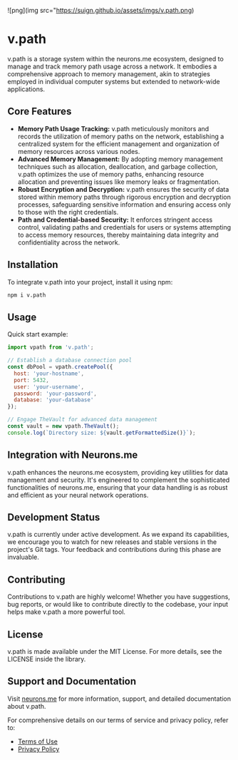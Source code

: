

![png](img src="https://suign.github.io/assets/imgs/v.path.png)

# v.path

v.path is a storage system within the neurons.me ecosystem, designed to manage and track memory path usage across a network. It embodies a comprehensive approach to memory management, akin to strategies employed in individual computer systems but extended to network-wide applications.

<!--v.path kind of like c://path.-->

## Core Features

- **Memory Path Usage Tracking:** v.path meticulously monitors and records the utilization of memory paths on the network, establishing a centralized system for the efficient management and organization of memory resources across various nodes.
- **Advanced Memory Management:** By adopting memory management techniques such as allocation, deallocation, and garbage collection, v.path optimizes the use of memory paths, enhancing resource allocation and preventing issues like memory leaks or fragmentation.
- **Robust Encryption and Decryption:** v.path ensures the security of data stored within memory paths through rigorous encryption and decryption processes, safeguarding sensitive information and ensuring access only to those with the right credentials.
- **Path and Credential-based Security:** It enforces stringent access control, validating paths and credentials for users or systems attempting to access memory resources, thereby maintaining data integrity and confidentiality across the network.

## Installation

To integrate v.path into your project, install it using npm:

```bash
npm i v.path
```

## Usage

Quick start example:

```js
import vpath from 'v.path';

// Establish a database connection pool
const dbPool = vpath.createPool({
  host: 'your-hostname',
  port: 5432,
  user: 'your-username',
  password: 'your-password',
  database: 'your-database'
});

// Engage TheVault for advanced data management
const vault = new vpath.TheVault();
console.log(`Directory size: ${vault.getFormattedSize()}`);
```

## Integration with Neurons.me

v.path enhances the neurons.me ecosystem, providing key utilities for data management and security. It's engineered to complement the sophisticated functionalities of neurons.me, ensuring that your data handling is as robust and efficient as your neural network operations.

## Development Status

v.path is currently under active development. As we expand its capabilities, we encourage you to watch for new releases and stable versions in the project's Git tags. Your feedback and contributions during this phase are invaluable.

## Contributing

Contributions to v.path are highly welcome! Whether you have suggestions, bug reports, or would like to contribute directly to the codebase, your input helps make v.path a more powerful tool.

## License

v.path is made available under the MIT License. For more details, see the LICENSE inside the library.



## Support and Documentation

Visit [neurons.me](https://www.neurons.me/) for more information, support, and detailed documentation about v.path.

For comprehensive details on our terms of service and privacy policy, refer to:

- [Terms of Use](https://www.neurons.me/terms-of-use)
- [Privacy Policy](https://www.neurons.me/privacy-policy)

